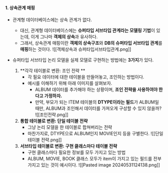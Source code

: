 
#### 1. 상속관계 매핑

- 관계형 데이터베이스에는 상속 관계가 없다.
	- 대신, 관계형 데이터베이스에는 **슈퍼타입 서브타입 관계라는 모델링 기법**이 있는데, 이게 그나마 **객체의 상속**과 유사하다.
	- 그래서, 상속관계 매핑이란 **객체의 상속구조**와 **DB의 슈퍼타입 서브타입 관계**를 **매핑**하는 것이다.
![[객체상속과 슈퍼타입서브타입관계.png]]

- 슈퍼타입 서브타입 논리 모델을 실제 모델로 구현하는 방법에는 **3가지**가 있다.
	1. **각각 테이블로 변환: 조인 전략 **
		- 각 필요 데이터에 대한 테이블을 만들어놓고, 조인하는 방법이다.
		- 예시를 이해하기 위해 아래 이미지를 살펴보자. 
			- ALBUM 데이터를 추가해야 하는 상황이며, **조인 전략을 사용하여야 한다고 가정하자.**
			- 만약, 부모가 되는 ITEM 테이블의 **DTYPE이라는 필드**가 ALBUM일 때만, ALBUM과 조인해서 데이터를 가져오게 구성할 수 있지 않을까?
	![[조인전략.png]]
	2. **통합 테이블로 변환: 단일 테이블 전략**
		- 그냥 논리 모델을 한 테이블로 합쳐버리는 전략
		- 마찬가지로, DTYPE으로 ALBUM인지 MOVIE인지 등을 구별한다.
	   ![[단일 테이블 전략.png]]
	3. **서브타입 테이블로 변환: 구현 클래스마다 테이블 전략**
		- 구현 클래스마다 필요한 정보를 모두 가지고 있는 방법
		- ALBUM, MOVIE, BOOK 클래스 모두가 item이 가지고 있는 필드를 전부 가지고 있는 것이 예시이다.
	![[Pasted image 20240531124138.png]]
